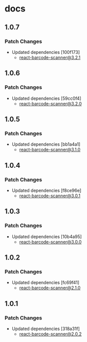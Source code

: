 # docs

## 1.0.7

### Patch Changes

- Updated dependencies [100f173]
  - react-barcode-scanner@3.2.1

## 1.0.6

### Patch Changes

- Updated dependencies [59cc0f4]
  - react-barcode-scanner@3.2.0

## 1.0.5

### Patch Changes

- Updated dependencies [bb1a4a1]
  - react-barcode-scanner@3.1.0

## 1.0.4

### Patch Changes

- Updated dependencies [f8ce96e]
  - react-barcode-scanner@3.0.1

## 1.0.3

### Patch Changes

- Updated dependencies [10b4a95]
  - react-barcode-scanner@3.0.0

## 1.0.2

### Patch Changes

- Updated dependencies [fc69f41]
  - react-barcode-scanner@2.1.0

## 1.0.1

### Patch Changes

- Updated dependencies [318a31f]
  - react-barcode-scanner@2.0.2
